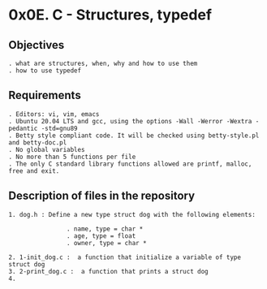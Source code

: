 # 0x0E. C - Structures, typedef

## Objectives

	. what are structures, when, why and how to use them
	. how to use typedef

## Requirements

	. Editors: vi, vim, emacs
	. Ubuntu 20.04 LTS and gcc, using the options -Wall -Werror -Wextra -pedantic -std=gnu89
	. Betty style compliant code. It will be checked using betty-style.pl and betty-doc.pl
	. No global variables
	. No more than 5 functions per file
	. The only C standard library functions allowed are printf, malloc, free and exit.

## Description of files in the repository

	1. dog.h : Define a new type struct dog with the following elements:

					. name, type = char *
					. age, type = float
					. owner, type = char *

	2. 1-init_dog.c :  a function that initialize a variable of type struct dog
	3. 2-print_dog.c :  a function that prints a struct dog
	4. 
